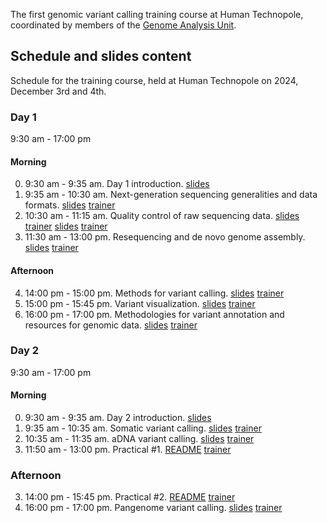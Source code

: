 The first genomic variant calling training course at Human Technopole, coordinated by members of the [Genome Analysis Unit](https://github.com/HTGenomeAnalysisUnit). 

## Schedule and slides content

Schedule for the training course, held at Human Technopole on 2024, December 3rd and 4th.

### Day 1

9:30 am - 17:00 pm

#### Morning


0. 9:30 am - 9:35 am. Day 1 introduction. [slides](https://docs.google.com/presentation/d/1zsEUrtWpDBfQ6zVXM2_IkGQ53KFcqs2zLpyvD1vtwIY/edit?usp=sharing)
1. 9:35 am - 10:30 am. Next-generation sequencing generalities and data formats. [slides](https://docs.google.com/presentation/d/11SrtaIwskY4aDMdpt-jlZigaCUOIknxlMDoSuayo1FQ/edit?usp=sharing) [trainer](https://humantechnopole.it/en/people/edoardo-giacopuzzi/)
2. 10:30 am - 11:15 am. Quality control of raw sequencing data. [slides](https://docs.google.com/presentation/d/11SrtaIwskY4aDMdpt-jlZigaCUOIknxlMDoSuayo1FQ/edit?usp=sharing) [trainer](https://humantechnopole.it/en/people/edoardo-giacopuzzi/) [slides](https://docs.google.com/presentation/d/197CFbBwo3RsUgvaxQ_btV2tDrOPohN1_ZA9dP92qKmg/edit?usp=sharing) [trainer](https://humantechnopole.it/en/people/davide-bolognini/)
3. 11:30 am - 13:00 pm. Resequencing and de novo genome assembly. [slides](https://docs.google.com/presentation/d/1SyvZABCKURNd1ZEhkbTY6cHORmVhEfKuasJNCCzYlMM/edit?usp=sharing) [trainer](https://humantechnopole.it/en/people/davide-bolognini/)

#### Afternoon

4. 14:00 pm - 15:00 pm. Methods for variant calling. [slides](https://docs.google.com/presentation/d/1ZXBybVpnuygEAlo_EZu9uXCSF2rwxUP2/edit?usp=sharing&ouid=104497679914838096706&rtpof=true&sd=true) [trainer](https://humantechnopole.it/en/people/bruno-ariano/)
5. 15:00 pm - 15:45 pm. Variant visualization. [slides](https://docs.google.com/presentation/d/1ZXBybVpnuygEAlo_EZu9uXCSF2rwxUP2/edit?usp=sharing&ouid=104497679914838096706&rtpof=true&sd=true) [trainer](https://humantechnopole.it/en/people/bruno-ariano/)
6. 16:00 pm - 17:00 pm. Methodologies for variant annotation and resources for genomic data. [slides](https://docs.google.com/presentation/d/13MLWcjXjjZib4bsqqsdGZL-RMeHUdC8Cu8fi_pmdooA/edit?usp=sharing) [trainer](https://humantechnopole.it/en/people/edoardo-giacopuzzi/)

### Day 2

9:30 am	- 17:00	pm

#### Morning

0. 9:30 am - 9:35 am. Day 2 introduction. [slides]()
1. 9:35 am - 10:35 am. Somatic variant calling. [slides]() [trainer](https://humantechnopole.it/en/people/chela-tandiwe-james/)
2. 10:35 am - 11:35 am. aDNA variant calling. [slides]() [trainer](https://humantechnopole.it/en/people/alessandro-raveane/)
3. 11:50 am - 13:00 pm. Practical #1. [README](../hands-on/README.md) [trainer](https://github.com/HTGenomeAnalysisUnit)

### Afternoon

3. 14:00 pm - 15:45 pm. Practical #2. [README](../hands-on/README.md) [trainer](https://github.com/HTGenomeAnalysisUnit)
4. 16:00 pm - 17:00 pm. Pangenome variant calling. [slides](https://docs.google.com/presentation/d/1L2RlmVSJXXm8lqPl8yXMThOOykJDMZ4lEodPaNB_KNc/edit?usp=sharing) [trainer](https://andreaguarracino.github.io/)
